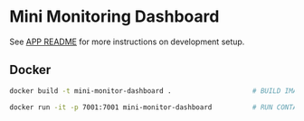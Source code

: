 # Mini Monitoring Dashboard

See [APP README](src/README.md) for more instructions on development setup.

## Docker

```sh
docker build -t mini-monitor-dashboard .                    # BUILD IMAGE

docker run -it -p 7001:7001 mini-monitor-dashboard          # RUN CONTAINER
```
